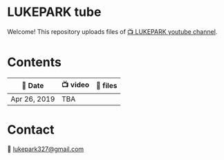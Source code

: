 # LUKEPARK tube

Welcome! This repository uploads files of [:tv: LUKEPARK youtube channel](https://www.youtube.com/channel/UCfZYxcaoifm4vEBevdk-i7w).

# Contents

| :date: Date  | :tv: video | :floppy_disk: files |
|---|---|---|
| Apr 26, 2019 | TBA | 

# Contact

:email: lukepark327@gmail.com
